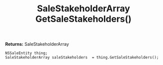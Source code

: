 ﻿---
uid: crmscript_ref_NSSaleEntity_GetSaleStakeholders
title: SaleStakeholderArray GetSaleStakeholders()
intellisense: NSSaleEntity.GetSaleStakeholders
keywords: NSSaleEntity, GetSaleStakeholders
so.topic: reference
---



**Returns:** SaleStakeholderArray


```crmscript
NSSaleEntity thing;
SaleStakeholderArray saleStakeholders  = thing.GetSaleStakeholders();
```


